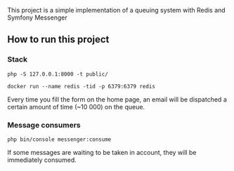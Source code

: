 This project is a simple implementation of a queuing system with Redis and Symfony Messenger

## How to run this project

### Stack

```
php -S 127.0.0.1:8000 -t public/
```

```
docker run --name redis -tid -p 6379:6379 redis
```

Every time you fill the form on the home page, an email will be dispatched a certain amount of time (~10 000) on the queue.


### Message consumers

```
php bin/console messenger:consume
```

If some messages are waiting to be taken in account, they will be immediately consumed.